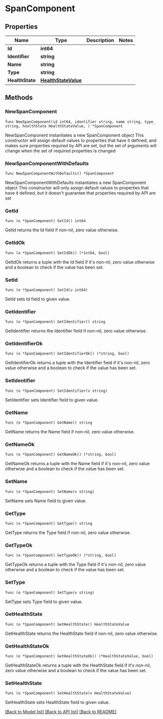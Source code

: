 # SpanComponent

## Properties

Name | Type | Description | Notes
------------ | ------------- | ------------- | -------------
**Id** | **int64** |  | 
**Identifier** | **string** |  | 
**Name** | **string** |  | 
**Type** | **string** |  | 
**HealthState** | [**HealthStateValue**](HealthStateValue.md) |  | 

## Methods

### NewSpanComponent

`func NewSpanComponent(id int64, identifier string, name string, type_ string, healthState HealthStateValue, ) *SpanComponent`

NewSpanComponent instantiates a new SpanComponent object
This constructor will assign default values to properties that have it defined,
and makes sure properties required by API are set, but the set of arguments
will change when the set of required properties is changed

### NewSpanComponentWithDefaults

`func NewSpanComponentWithDefaults() *SpanComponent`

NewSpanComponentWithDefaults instantiates a new SpanComponent object
This constructor will only assign default values to properties that have it defined,
but it doesn't guarantee that properties required by API are set

### GetId

`func (o *SpanComponent) GetId() int64`

GetId returns the Id field if non-nil, zero value otherwise.

### GetIdOk

`func (o *SpanComponent) GetIdOk() (*int64, bool)`

GetIdOk returns a tuple with the Id field if it's non-nil, zero value otherwise
and a boolean to check if the value has been set.

### SetId

`func (o *SpanComponent) SetId(v int64)`

SetId sets Id field to given value.


### GetIdentifier

`func (o *SpanComponent) GetIdentifier() string`

GetIdentifier returns the Identifier field if non-nil, zero value otherwise.

### GetIdentifierOk

`func (o *SpanComponent) GetIdentifierOk() (*string, bool)`

GetIdentifierOk returns a tuple with the Identifier field if it's non-nil, zero value otherwise
and a boolean to check if the value has been set.

### SetIdentifier

`func (o *SpanComponent) SetIdentifier(v string)`

SetIdentifier sets Identifier field to given value.


### GetName

`func (o *SpanComponent) GetName() string`

GetName returns the Name field if non-nil, zero value otherwise.

### GetNameOk

`func (o *SpanComponent) GetNameOk() (*string, bool)`

GetNameOk returns a tuple with the Name field if it's non-nil, zero value otherwise
and a boolean to check if the value has been set.

### SetName

`func (o *SpanComponent) SetName(v string)`

SetName sets Name field to given value.


### GetType

`func (o *SpanComponent) GetType() string`

GetType returns the Type field if non-nil, zero value otherwise.

### GetTypeOk

`func (o *SpanComponent) GetTypeOk() (*string, bool)`

GetTypeOk returns a tuple with the Type field if it's non-nil, zero value otherwise
and a boolean to check if the value has been set.

### SetType

`func (o *SpanComponent) SetType(v string)`

SetType sets Type field to given value.


### GetHealthState

`func (o *SpanComponent) GetHealthState() HealthStateValue`

GetHealthState returns the HealthState field if non-nil, zero value otherwise.

### GetHealthStateOk

`func (o *SpanComponent) GetHealthStateOk() (*HealthStateValue, bool)`

GetHealthStateOk returns a tuple with the HealthState field if it's non-nil, zero value otherwise
and a boolean to check if the value has been set.

### SetHealthState

`func (o *SpanComponent) SetHealthState(v HealthStateValue)`

SetHealthState sets HealthState field to given value.



[[Back to Model list]](../README.md#documentation-for-models) [[Back to API list]](../README.md#documentation-for-api-endpoints) [[Back to README]](../README.md)


